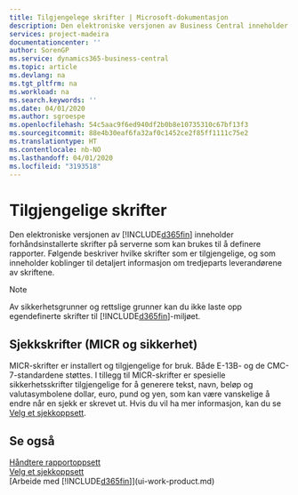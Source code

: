 ```yaml
---
title: Tilgjengelege skrifter | Microsoft-dokumentasjon
description: Den elektroniske versjonen av Business Central inneholder forhåndsinstallerte skrifter på serverne som kan brukes til å definere rapporter.
services: project-madeira
documentationcenter: ''
author: SorenGP
ms.service: dynamics365-business-central
ms.topic: article
ms.devlang: na
ms.tgt_pltfrm: na
ms.workload: na
ms.search.keywords: ''
ms.date: 04/01/2020
ms.author: sgroespe
ms.openlocfilehash: 54c5aac9f6ed940df2b0b8e10735310c67bf13f3
ms.sourcegitcommit: 88e4b30eaf6fa32af0c1452ce2f85ff1111c75e2
ms.translationtype: HT
ms.contentlocale: nb-NO
ms.lasthandoff: 04/01/2020
ms.locfileid: "3193518"
---
```

# <a name="available-fonts"></a>Tilgjengelige skrifter
Den elektroniske versjonen av [!INCLUDE[d365fin](includes/d365fin_md.md)] inneholder forhåndsinstallerte skrifter på serverne som kan brukes til å definere rapporter. Følgende beskriver hvilke skrifter som er tilgjengelige, og som inneholder koblinger til detaljert informasjon om tredjeparts leverandørene av skriftene.

> [!NOTE]
> Av sikkerhetsgrunner og rettslige grunner kan du ikke laste opp egendefinerte skrifter til [!INCLUDE[d365fin](includes/d365fin_md.md)]-miljøet.

## <a name="check-micr-and-security-fonts"></a>Sjekkskrifter (MICR og sikkerhet)  
MICR-skrifter er installert og tilgjengelige for bruk. Både E-13B- og de CMC-7-standardene støttes. I tillegg til MICR-skrifter er spesielle sikkerhetsskrifter tilgjengelige for å generere tekst, navn, beløp og valutasymbolene dollar, euro, pund og yen, som kan være vanskelige å endre når en sjekk er skrevet ut. Hvis du vil ha mer informasjon, kan du se [Velg et sjekkoppsett](finance-how-define-check-layouts.md).

## <a name="see-also"></a>Se også
[Håndtere rapportoppsett](ui-manage-report-layouts.md)  
[Velg et sjekkoppsett](finance-how-define-check-layouts.md)  
[Arbeide med [!INCLUDE[d365fin](includes/d365fin_md.md)]](ui-work-product.md)
